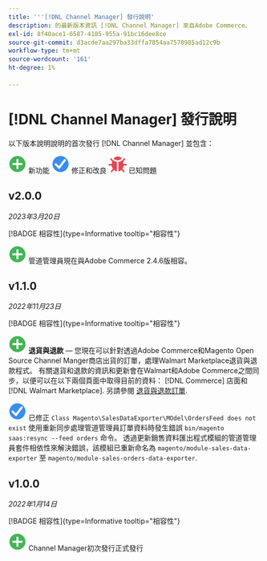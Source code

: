 ```yaml
---
title: '''[!DNL Channel Manager] 發行說明'
description: 的最新版本資訊 [!DNL Channel Manager] 來自Adobe Commerce。
exl-id: 8f40ace1-6587-4185-955a-91bc16dee8ce
source-git-commit: d3acde7aa297ba33dffa7854aa7578985ad12c9b
workflow-type: tm+mt
source-wordcount: '161'
ht-degree: 1%

---
```


# [!DNL Channel Manager] 發行說明

以下版本說明說明的首次發行 [!DNL Channel Manager] 並包含：

![新增](../assets/new.svg) 新功能
![已修正的問題](../assets/fix.svg) 修正和改良
![已知問題](../assets/bug.svg) 已知問題


## v2.0.0

*2023年3月20日*

[!BADGE 相容性]{type=Informative tooltip="相容性"}

![新增](../assets/new.svg)<!--CHAN-5893--> 管道管理員現在與Adobe Commerce 2.4.6版相容。

## v1.1.0

*2022年11月23日*

[!BADGE 相容性]{type=Informative tooltip="相容性"}

![新增](../assets/new.svg)<!--CHAN-5204--> **退貨與退款** — 您現在可以針對透過Adobe Commerce和Magento Open Source Channel Manger商店出貨的訂單，處理Walmart Marketplace退貨與退款程式。 有關退貨和退款的資訊和更新會在Walmart和Adobe Commerce之間同步，以便可以在以下兩個頁面中取得目前的資料： [!DNL Commerce] 店面和 [!DNL Walmart Marketplace]. 另請參閱 [退貨與退款訂單](return-refund-orders.md).

![固定](../assets/fix.svg)<!--CHAN-5661--> 已修正 `Class Magento\SalesDataExporter\MOdel\OrdersFeed does not exist` 使用重新同步處理管道管理員訂單資料時發生錯誤 `bin/magento saas:resync --feed orders` 命令。 透過更新銷售資料匯出程式模組的管道管理員套件相依性來解決錯誤，該模組已重新命名為 `magento/module-sales-data-exporter` 至 `magento/module-sales-orders-data-exporter`.

## v1.0.0

*2022年1月14日*

[!BADGE 相容性]{type=Informative tooltip="相容性"}

![新增](../assets/new.svg) Channel Manager初次發行正式發行

